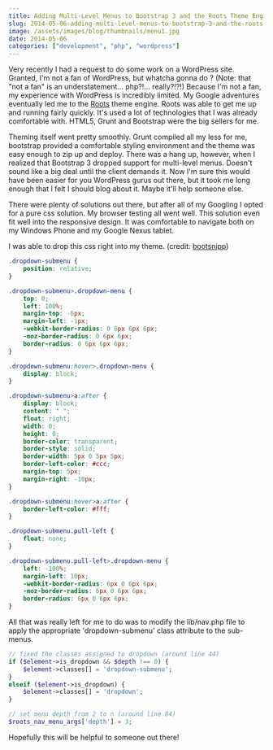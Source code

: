 ```yaml
---
title: Adding Multi-Level Menus to Bootstrap 3 and the Roots Theme Engine
slug: 2014-05-06-adding-multi-level-menus-to-bootstrap-3-and-the-roots-theme-engine
image: /assets/images/blog/thumbnails/menu1.jpg
date: 2014-05-06
categories: ["development", "php", "wordpress"]
---
```

Very recently I had a request to do some work on a WordPress site. Granted, I'm not a fan of WordPress, but whatcha gonna do<!--more--> ? 
(Note: that "not a fan" is an understatement... php?!... really?!?!) Because I'm not a fan, my experience with WordPress is incredibly limited. 
My Google adventures eventually led me to the [Roots](http://roots.io) theme engine. Roots was able to get me up and running fairly quickly. It's 
used a lot of technologies that I was already comfortable with. HTML5, Grunt and Bootstrap were the big sellers for me.  

Theming itself went pretty smoothly. Grunt compiled all my less for me, bootstrap provided a comfortable styling environment and the theme was easy 
enough to zip up and deploy. There was a hang up, however, when I realized that Bootstrap 3 dropped support for multi-level menus. Doesn't sound like a 
big deal until the client demands it. Now I'm sure this would have been easier for you WordPress gurus out there, but it took me long enough that I felt 
I should blog about it. Maybe it'll help someone else.  

There were plenty of solutions out there, but after all of my Googling I opted for a pure css solution. My browser testing all went well. This solution 
even fit well into the responsive design. It was comfortable to navigate both on my Windows Phone and my Google Nexus tablet.  

I was able to drop this css right into my theme. (credit: [bootsnipp](http://bootsnipp.com/snippets/featured/multi-level-dropdown-menu-bs3"))  

```css
.dropdown-submenu {
    position: relative;
}

.dropdown-submenu>.dropdown-menu {
    top: 0;
    left: 100%;
    margin-top: -6px;
    margin-left: -1px;
    -webkit-border-radius: 0 6px 6px 6px;
    -moz-border-radius: 0 6px 6px;
    border-radius: 0 6px 6px 6px;
}

.dropdown-submenu:hover>.dropdown-menu {
    display: block;
}

.dropdown-submenu>a:after {
    display: block;
    content: " ";
    float: right;
    width: 0;
    height: 0;
    border-color: transparent;
    border-style: solid;
    border-width: 5px 0 5px 5px;
    border-left-color: #ccc;
    margin-top: 5px;
    margin-right: -10px;
}

.dropdown-submenu:hover>a:after {
    border-left-color: #fff;
}

.dropdown-submenu.pull-left {
    float: none;
}

.dropdown-submenu.pull-left>.dropdown-menu {
    left: -100%;
    margin-left: 10px;
    -webkit-border-radius: 6px 0 6px 6px;
    -moz-border-radius: 6px 0 6px 6px;
    border-radius: 6px 0 6px 6px;
}
```

All that was really left for me to do was to modify the lib/nav.php file to apply the appropriate 'dropdown-submenu' class attribute to the sub-menus.  

```php
// fixed the classes assigned to dropdown (around line 44)
if ($element->is_dropdown && $depth !== 0) {
    $element->classes[] = 'dropdown-submenu';
}
elseif ($element->is_dropdown) { 
    $element->classes[] = 'dropdown'; 
}

// set menu depth from 2 to n (around line 84)
$roots_nav_menu_args['depth'] = 3;
```

Hopefully this will be helpful to someone out there!  